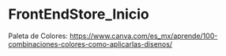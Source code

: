 # FrontEndStore_Inicio


Paleta de Colores:
https://www.canva.com/es_mx/aprende/100-combinaciones-colores-como-aplicarlas-disenos/

